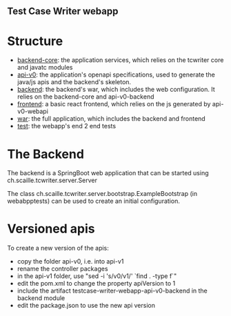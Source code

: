 ## Test Case Writer webapp

# Structure
 * [backend-core](backend-core): the application services, which relies on the tcwriter core and javatc modules
 * [api-v0](api-v0): the application's openapi specifications, used to generate the java/js apis and the backend's skeleton.
 * [backend](backend): the backend's war, which includes the web configuration. It relies on the backend-core and api-v0-backend
 * [frontend](frontend): a basic react frontend, which relies on the js generated by api-v0-webapi
 * [war](war): the full application, which includes the backend and frontend
 * [test](test): the webapp's end 2 end tests 
 
 
# The Backend
The backend is a SpringBoot web application that can be started using ch.scaille.tcwriter.server.Server

The class ch.scaille.tcwriter.server.bootstrap.ExampleBootstrap (in webabpptests) can be used to create an initial configuration.

# Versioned apis
To create a new version of the apis:
 * copy the folder api-v0, i.e. into api-v1
 * rename the controller packages 
 * in the api-v1 folder, use "sed -i 's/v0/v1/' \`find . -type f\`"
 * edit the pom.xml to change the property apiVersion to 1
 * include the artifact testcase-writer-webapp-api-v0-backend in the backend module
 * edit the package.json to use the new api version



